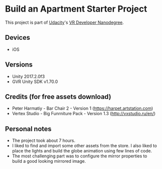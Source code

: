 # Build an Apartment Starter Project

This project is part of [Udacity](https://www.udacity.com "Udacity - Be in demand")'s [VR Developer Nanodegree](https://www.udacity.com/course/vr-developer-nanodegree--nd017).

## Devices
- iOS

## Versions
- Unity 2017.2.0f3
- GVR Unity SDK v1.70.0

## Credits (for free assets download)
- Peter Harmatiy - Bar Chair 2 - Version 1 (https://harpet.artstation.com)
- Vertex Studio - Big Funrniture Pack - Version 1.3 (http://vxstudio.ru/en/)

## Personal notes
- The project took about 7 hours.
- I liked to find and import some other assets from the store. I also liked to place the lights and build the globe animation using few lines of code.
- The most challenging part was to configure the mirror properties to build a good looking mirrored image.
